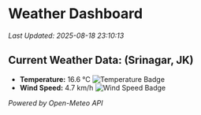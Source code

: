 
# Weather Dashboard

_Last Updated: 2025-08-18 23:10:13_

## Current Weather Data: (Srinagar, JK)
- **Temperature:** 16.6 °C ![Temperature Badge](https://img.shields.io/badge/Temperature-Low%20Temp-blue)
- **Wind Speed:** 4.7 km/h ![Wind Speed Badge](https://img.shields.io/badge/Wind%20Speed-Light%20Wind-blue)

*Powered by Open-Meteo API*
